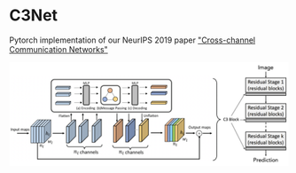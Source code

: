 # C3Net
Pytorch implementation of our NeurIPS 2019 paper ["Cross-channel Communication Networks"](https://papers.nips.cc/paper/8411-cross-channel-communication-networks.pdf)

<div style="color:#0000FF" align="center">
<img src="figures/C3Net_framework.png" width="850"/>
</div>
